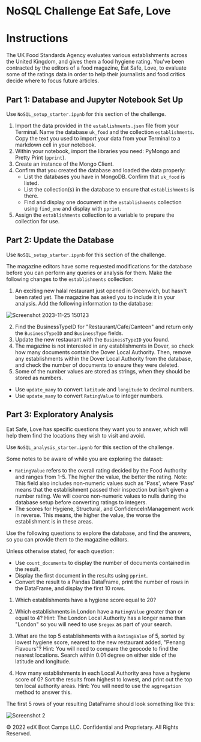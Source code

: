 # NoSQL Challenge Eat Safe, Love

# Instructions

The UK Food Standards Agency evaluates various establishments across the United Kingdom, and gives them a food hygiene rating. You've been contracted by the editors of a food magazine, Eat Safe, Love, to evaluate some of the ratings data in order to help their journalists and food critics decide where to focus future articles.


## Part 1: Database and Jupyter Notebook Set Up

Use `NoSQL_setup_starter.ipynb` for this section of the challenge.

1. Import the data provided in the `establishments.json` file from your Terminal. Name the database `uk_food` and the collection `establishments`. Copy the text you used to import your data from your Terminal to a markdown cell in your notebook.
2. Within your notebook, import the libraries you need: PyMongo and Pretty Print (`pprint`).
3. Create an instance of the Mongo Client.
4. Confirm that you created the database and loaded the data properly:
   * List the databases you have in MongoDB. Confirm that `uk_food` is listed.
   * List the collection(s) in the database to ensure that `establishments` is there.
   * Find and display one document in the `establishments` collection using `find_one` and display with `pprint`.
5. Assign the `establishments` collection to a variable to prepare the collection for use.


## Part 2: Update the Database

Use `NoSQL_setup_starter.ipynb` for this section of the challenge.

The magazine editors have some requested modifications for the database before you can perform any queries or analysis for them. Make the following changes to the `establishments` collection:

1. An exciting new halal restaurant just opened in Greenwich, but hasn't been rated yet. The magazine has asked you to include it in your analysis. Add the following information to the database:

![Screenshot 2023-11-25 150123](https://github.com/isekmen/nosql-challenge/assets/101214487/a43b0d54-39a3-4cd9-b812-47c9f6fc8425)


2. Find the BusinessTypeID for "Restaurant/Cafe/Canteen" and return only the `BusinessTypeID` and `BusinessType` fields.
3. Update the new restaurant with the `BusinessTypeID` you found.
4. The magazine is not interested in any establishments in Dover, so check how many documents contain the Dover Local Authority. Then, remove any establishments within the Dover Local Authority from the database, and check the number of documents to ensure they were deleted.
5. Some of the number values are stored as strings, when they should be stored as numbers.
  * Use `update_many` to convert `latitude` and `longitude` to decimal numbers.
  * Use `update_many` to convert `RatingValue` to integer numbers.


## Part 3: Exploratory Analysis

Eat Safe, Love has specific questions they want you to answer, which will help them find the locations they wish to visit and avoid.

Use `NoSQL_analysis_starter.ipynb` for this section of the challenge.

Some notes to be aware of while you are exploring the dataset:
  * `RatingValue` refers to the overall rating decided by the Food Authority and ranges from 1-5. The higher the value, the better the rating.
    Note: This field also includes non-numeric values such as 'Pass', where 'Pass' means that the establishment passed their inspection but isn't given a number rating. We will coerce non-numeric values to nulls during the database setup before converting ratings to integers.
  * The scores for Hygiene, Structural, and ConfidenceInManagement work in reverse. This means, the higher the value, the worse the establishment is in these areas.

Use the following questions to explore the database, and find the answers, so you can provide them to the magazine editors.

Unless otherwise stated, for each question:
  * Use `count_documents` to display the number of documents contained in the result.
  * Display the first document in the results using `pprint`.
  * Convert the result to a Pandas DataFrame, print the number of rows in the DataFrame, and display the first 10 rows.

  1. Which establishments have a hygiene score equal to 20?

  2. Which establishments in London have a `RatingValue` greater than or equal to 4?
   Hint: The London Local Authority has a longer name than "London" so you will need to use `$regex` as part of your search.

  3. What are the top 5 establishments with a `RatingValue` of 5, sorted by lowest hygiene score, nearest to the new restaurant added, "Penang Flavours"?
   Hint: You will need to compare the geocode to find the nearest locations. Search within 0.01 degree on either side of the latitude and longitude.

  4. How many establishments in each Local Authority area have a hygiene score of 0? Sort the results from highest to lowest, and print out the top ten local authority areas.
   Hint: You will need to use the `aggregation` method to answer this.

  The first 5 rows of your resulting DataFrame should look something like this:
  
![Screenshot 2](https://github.com/isekmen/nosql-challenge/assets/101214487/e70c3925-1f3e-487d-bdfc-dad5898c2663)

© 2022 edX Boot Camps LLC. Confidential and Proprietary. All Rights Reserved.
